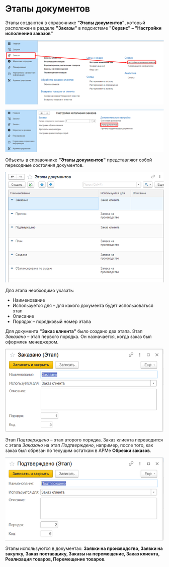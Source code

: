 # Этапы документов

Этапы создаются в справочнике **"Этапы документов"**, который расположен в разделе **"Заказы"** в подсистеме **"Сервис" – "Настройки исполнения заказов"**

[![1][1]][1]

[![2][2]][2]

Объекты в справочнике **"Этапы документов"** представляют собой переходные состояния документов.

[![3][3]][3]

Для этапа необходимо указать:

- Наименование
- Используется для – для какого документа будет использоваться этап
- Описание
- Порядок – порядковый номер этапа

Для документа **"Заказ клиента"** было создано два этапа. Этап *Заказано* – этап первого порядка. Он назначается, когда заказ был оформлен менеджером.

[![4][4]][4]

Этап *Подтверждено* – этап второго порядка. Заказ клиента переводится c этапа *Заказано* на этап *Подтверждено*, например, после того, как заказ был обрезан по текущим остаткам в АРМе **Обрезки заказов**.

[![5][5]][5]

Этапы используются в документах: **Заявки на производство, Заявки на закупку, Заказ поставщику, Заказы на перемещение, Заказ клиента, Реализация товаров, Перемещение товаров**.

[1]: StagesOfDocuments.assets/1.png
[2]: StagesOfDocuments.assets/2.png
[3]: StagesOfDocuments.assets/3.png
[4]: StagesOfDocuments.assets/4.png
[5]: StagesOfDocuments.assets/5.png
